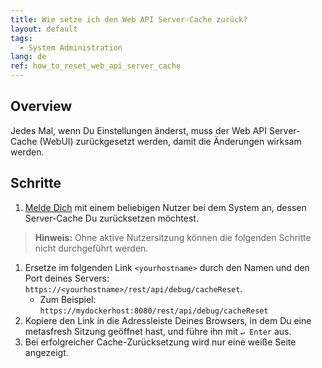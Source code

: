 ```yaml
---
title: Wie setze ich den Web API Server-Cache zurück?
layout: default
tags:
  - System Administration
lang: de
ref: how_to_reset_web_api_server_cache
---
```


## Overview
Jedes Mal, wenn Du Einstellungen änderst, muss der Web API Server-Cache (WebUI) zurückgesetzt werden, damit die Änderungen wirksam werden.

## Schritte
1. [Melde Dich](../../webui_collection/DE/Anmeldung) mit einem beliebigen Nutzer bei dem System an, dessen Server-Cache Du zurücksetzen möchtest.
 >**Hinweis:** Ohne aktive Nutzersitzung können die folgenden Schritte nicht durchgeführt werden.

1. Ersetze im folgenden Link `<yourhostname>` durch den Namen und den Port deines Servers: `https://<yourhostname>/rest/api/debug/cacheReset`.
    - Zum Beispiel: `https://mydockerhost:8080/rest/api/debug/cacheReset`
1. Kopiere den Link in die Adressleiste Deines Browsers, in dem Du eine metasfresh Sitzung geöffnet hast, und führe ihn mit `↵ Enter` aus.
1. Bei erfolgreicher Cache-Zurücksetzung wird nur eine weiße Seite angezeigt.
